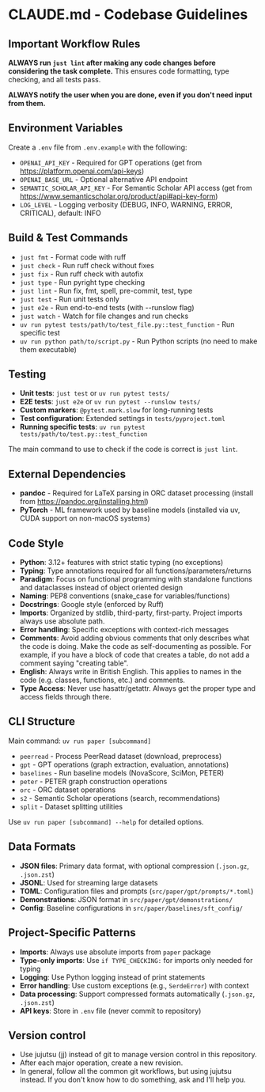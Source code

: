 # CLAUDE.md - Codebase Guidelines

## Important Workflow Rules
**ALWAYS run `just lint` after making any code changes before considering the task
complete.** This ensures code formatting, type checking, and all tests pass.

**ALWAYS notify the user when you are done, even if you don't need input from them.**

## Environment Variables
Create a `.env` file from `.env.example` with the following:
- `OPENAI_API_KEY` - Required for GPT operations (get from https://platform.openai.com/api-keys)
- `OPENAI_BASE_URL` - Optional alternative API endpoint
- `SEMANTIC_SCHOLAR_API_KEY` - For Semantic Scholar API access (get from https://www.semanticscholar.org/product/api#api-key-form)
- `LOG_LEVEL` - Logging verbosity (DEBUG, INFO, WARNING, ERROR, CRITICAL), default: INFO

## Build & Test Commands
- `just fmt` - Format code with ruff
- `just check` - Run ruff check without fixes
- `just fix` - Run ruff check with autofix
- `just type` - Run pyright type checking
- `just lint` - Run fix, fmt, spell, pre-commit, test, type
- `just test` - Run unit tests only
- `just e2e` - Run end-to-end tests (with --runslow flag)
- `just watch` - Watch for file changes and run checks
- `uv run pytest tests/path/to/test_file.py::test_function` - Run specific test
- `uv run python path/to/script.py` - Run Python scripts (no need to make them executable)

## Testing
- **Unit tests**: `just test` or `uv run pytest tests/`
- **E2E tests**: `just e2e` or `uv run pytest --runslow tests/`
- **Custom markers**: `@pytest.mark.slow` for long-running tests
- **Test configuration**: Extended settings in `tests/pyproject.toml`
- **Running specific tests**: `uv run pytest tests/path/to/test.py::test_function`

The main command to use to check if the code is correct is `just lint`.

## External Dependencies
- **pandoc** - Required for LaTeX parsing in ORC dataset processing (install from https://pandoc.org/installing.html)
- **PyTorch** - ML framework used by baseline models (installed via uv, CUDA support on non-macOS systems)

## Code Style
- **Python**: 3.12+ features with strict static typing (no exceptions)
- **Typing**: Type annotations required for all functions/parameters/returns
- **Paradigm**: Focus on functional programming with standalone functions and
  dataclasses instead of object oriented design
- **Naming**: PEP8 conventions (snake_case for variables/functions)
- **Docstrings**: Google style (enforced by Ruff)
- **Imports**: Organized by stdlib, third-party, first-party. Project imports always use
  absolute path.
- **Error handling**: Specific exceptions with context-rich messages
- **Comments**: Avoid adding obvious comments that only describes what the code is
  doing. Make the code as self-documenting as possible. For example, if you have a block
  of code that creates a table, do not add a comment saying "creating table".
- **English**: Always write in British English. This applies to names in the code (e.g.
  classes, functions, etc.) and comments.
- **Type Access**: Never use hasattr/getattr. Always get the proper type and access fields through there.

## CLI Structure
Main command: `uv run paper [subcommand]`
- `peerread` - Process PeerRead dataset (download, preprocess)
- `gpt` - GPT operations (graph extraction, evaluation, annotations)
- `baselines` - Run baseline models (NovaScore, SciMon, PETER)
- `peter` - PETER graph construction operations
- `orc` - ORC dataset operations
- `s2` - Semantic Scholar operations (search, recommendations)
- `split` - Dataset splitting utilities

Use `uv run paper [subcommand] --help` for detailed options.

## Data Formats
- **JSON files**: Primary data format, with optional compression (`.json.gz`, `.json.zst`)
- **JSONL**: Used for streaming large datasets
- **TOML**: Configuration files and prompts (`src/paper/gpt/prompts/*.toml`)
- **Demonstrations**: JSON format in `src/paper/gpt/demonstrations/`
- **Config**: Baseline configurations in `src/paper/baselines/sft_config/`

## Project-Specific Patterns
- **Imports**: Always use absolute imports from `paper` package
- **Type-only imports**: Use `if TYPE_CHECKING:` for imports only needed for typing
- **Logging**: Use Python logging instead of print statements
- **Error handling**: Use custom exceptions (e.g., `SerdeError`) with context
- **Data processing**: Support compressed formats automatically (`.json.gz`, `.json.zst`)
- **API keys**: Store in `.env` file (never commit to repository)

## Version control
- Use jujutsu (jj) instead of git to manage version control in this repository.
- After each major operation, create a new revision.
- In general, follow all the common git workflows, but using jujutsu instead. If you
  don't know how to do something, ask and I'll help you.
